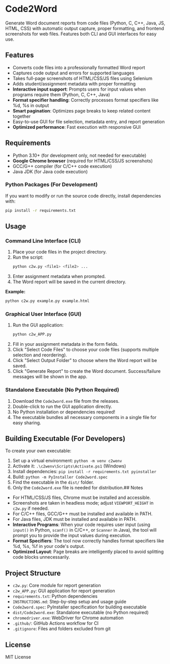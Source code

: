 
# Code2Word

Generate Word document reports from code files (Python, C, C++, Java, JS, HTML, CSS) with automatic output capture, proper formatting, and frontend screenshots for web files. Features both CLI and GUI interfaces for easy use.

## Features
- Converts code files into a professionally formatted Word report
- Captures code output and errors for supported languages
- Takes full-page screenshots of HTML/CSS/JS files using Selenium
- Adds student/assignment metadata with proper formatting
- **Interactive input support**: Prompts users for input values when programs require them (Python, C, C++, Java)
- **Format specifier handling**: Correctly processes format specifiers like %d, %s in output
- **Smart pagination**: Optimizes page breaks to keep related content together
- Easy-to-use GUI for file selection, metadata entry, and report generation
- **Optimized performance**: Fast execution with responsive GUI

## Requirements
- Python 3.10+ (for development only, not needed for executable)
- **Google Chrome browser** (required for HTML/CSS/JS screenshots)
- GCC/G++ compiler (for C/C++ code execution)
- Java JDK (for Java code execution)

### Python Packages (For Development)
If you want to modify or run the source code directly, install dependencies with:

```bash
pip install -r requirements.txt
```

## Usage

### Command Line Interface (CLI)
1. Place your code files in the project directory.
2. Run the script:
	```bash
	python c2w.py <file1> <file2> ...
	```
3. Enter assignment metadata when prompted.
4. The Word report will be saved in the current directory.

**Example:**
```bash
python c2w.py example.py example.html
```

### Graphical User Interface (GUI)
1. Run the GUI application:
   ```bash
   python c2w_APP.py
   ```
2. Fill in your assignment metadata in the form fields.
3. Click "Select Code Files" to choose your code files (supports multiple selection and reordering).
4. Click "Select Output Folder" to choose where the Word report will be saved.
5. Click "Generate Report" to create the Word document. Success/failure messages will be shown in the app.

### Standalone Executable (No Python Required)
1. Download the `Code2word.exe` file from the releases.
2. Double-click to run the GUI application directly.
3. No Python installation or dependencies required!
4. The executable bundles all necessary components in a single file for easy sharing.

## Building Executable (For Developers)
To create your own executable:
1. Set up a virtual environment: `python -m venv c2wenv`
2. Activate it: `.\c2wenv\Scripts\Activate.ps1` (Windows)
3. Install dependencies: `pip install -r requirements.txt pyinstaller`
4. Build: `python -m PyInstaller Code2word.spec`
5. Find the executable in the `dist/` folder.
6. Only the `Code2word.exe` file is needed for distribution.## Notes
- For HTML/CSS/JS files, Chrome must be installed and accessible.
- Screenshots are taken in headless mode; adjust `VIEWPORT_HEIGHT` in `c2w.py` if needed.
- For C/C++ files, GCC/G++ must be installed and available in PATH.
- For Java files, JDK must be installed and available in PATH.
- **Interactive Programs**: When your code requires user input (using `input()` in Python, `scanf()` in C/C++, or `Scanner` in Java), the tool will prompt you to provide the input values during execution.
- **Format Specifiers**: The tool now correctly handles format specifiers like %d, %s, %f in your code's output.
- **Optimized Layout**: Page breaks are intelligently placed to avoid splitting code blocks unnecessarily.

## Project Structure
- `c2w.py`: Core module for report generation
- `c2w_APP.py`: GUI application for report generation
- `requirements.txt`: Python dependencies
- `INSTRUCTIONS.md`: Step-by-step setup and usage guide
- `Code2word.spec`: PyInstaller specification for building executable
- `dist/Code2word.exe`: Standalone executable (no Python required)
- `chromedriver.exe`: WebDriver for Chrome automation
- `.github/`: GitHub Actions workflow for CI
- `.gitignore`: Files and folders excluded from git

## License
MIT License
